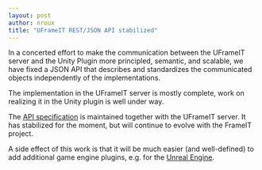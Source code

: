 ```yaml
---
layout: post
author: nroux
title: "UFrameIT REST/JSON API stabilized"
---
```

In a concerted effort to make the communication between the UFrameIT server and the Unity Plugin more principled, semantic, and scalable, we have fixed a JSON API that describes and standardizes the communicated objects independently of the implementations.

The implementation in the UFrameIT server is mostly complete, work on realizing it in the Unity plugin is well under way.

The [API specification](https://github.com/UniFormal/MMT/tree/devel/src/frameit-mmt#rest-api) is maintained together with the UFrameIT server. It has stabilized for the moment, but will continue to evolve with the FrameIT project.

A side effect of this work is that it will be much easier (and well-defined) to add additional game engine plugins, e.g. for the [Unreal Engine](https://www.unrealengine.com/).  
